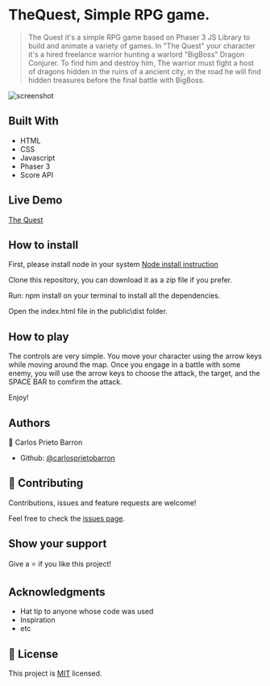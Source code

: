 # TheQuest, Simple RPG game.

> The Quest it's a simple RPG game based on Phaser 3 JS Library to build and animate a variety of games.  In "The Quest" your character it's a hired freelance warrior hunting a warlord "BigBoss" Dragon Conjurer. To find him and destroy him, The warrior must fight a host of dragons hidden in the ruins of a ancient city, in the road he will find hidden treasures before the final battle with BigBoss.

![screenshot](./screenshot.png)

## Built With

- HTML
- CSS
- Javascript
- Phaser 3
- Score API

## Live Demo

[The Quest](https://elastic-hopper-db127b.netlify.app/)

## How to install

First, please install node in your system [Node install instruction](https://nodejs.org/en/download/package-manager/)

Clone this repository, you can download it as a zip file if you prefer.

Run:  npm install on your terminal to install all the dependencies.

Open the index.html file in the public\dist folder.

## How to play

The controls are very simple. You move your character using the arrow keys while moving around the map. Once you engage in a battle with some enemy, you will use the arrow keys to choose the attack, the target, and the SPACE BAR to comfirm the attack.

Enjoy!

## Authors

👤 Carlos Prieto Barron

- Github: [@carlosprietobarron](https://github.com/carlosprietobarron)

## 🤝 Contributing

Contributions, issues and feature requests are welcome!

Feel free to check the [issues page](issues/).

## Show your support

Give a ⭐️ if you like this project!

## Acknowledgments

- Hat tip to anyone whose code was used
- Inspiration
- etc

## 📝 License

This project is [MIT](lic.url) licensed.


